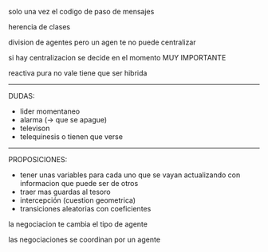 solo una vez el codigo de paso de mensajes

herencia de clases

division de agentes pero un agen te no puede centralizar

si hay centralizacion se decide en el momento MUY IMPORTANTE

reactiva pura no vale tiene que ser hibrida

---

DUDAS:
 - lider momentaneo
 - alarma (-> que se apague)
 - televison 
 - telequinesis o tienen que verse

---

PROPOSICIONES:
 - tener unas variables para cada uno que se vayan actualizando con informacion que puede ser de otros
 - traer mas guardas al tesoro
 - intercepción (cuestion geometrica)
 - transiciones aleatorias con coeficientes

la negociacion te cambia el tipo de agente

las negociaciones se coordinan por un agente
